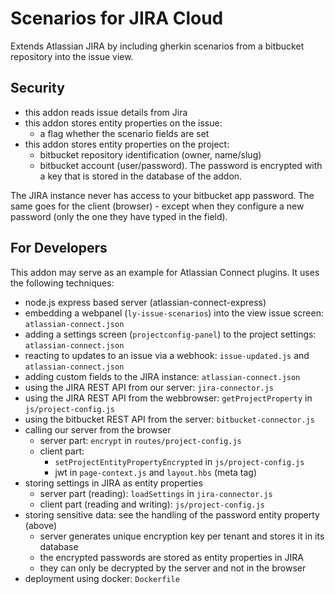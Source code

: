 # Scenarios for JIRA Cloud

Extends Atlassian JIRA by including gherkin scenarios 
from a bitbucket repository into the issue view.

## Security
* this addon reads issue details from Jira
* this addon stores entity properties on the issue:
  * a flag whether the scenario fields are set
* this addon stores entity properties on the project:
  * bitbucket repository identification (owner, name/slug)
  * bitbucket account (user/password). The password is encrypted
    with a key that is stored in the database of the addon.

The JIRA instance never has access to your bitbucket app
password. The same goes for the client (browser) - except
when they configure a new password (only the one they
have typed in the field).


## For Developers
This addon may serve as an example for Atlassian Connect plugins.
It uses the following techniques:
* node.js express based server (atlassian-connect-express)
* embedding a webpanel (`ly-issue-scenarios`) into the view issue screen: `atlassian-connect.json`
* adding a settings screen (`projectconfig-panel`) to the project settings: `atlassian-connect.json`
* reacting to updates to an issue via a webhook: `issue-updated.js` and `atlassian-connect.json`
* adding custom fields to the JIRA instance: `atlassian-connect.json`
* using the JIRA REST API from our server: `jira-connector.js`
* using the JIRA REST API from the webbrowser: `getProjectProperty` in `js/project-config.js`
* using the bitbucket REST API from the server: `bitbucket-connector.js`
* calling our server from the browser
  * server part: `encrypt` in `routes/project-config.js`
  * client part:
    * `setProjectEntityPropertyEncrypted` in `js/project-config.js`
    * jwt in `page-context.js` and `layout.hbs` (meta tag)
* storing settings in JIRA as entity properties
  * server part (reading): `loadSettings` in `jira-connector.js`
  * client part (reading and writing): `js/project-config.js`
* storing sensitive data: see the handling of the password entity property (above)
  * server generates unique encryption key per tenant and stores it in its database
  * the encrypted passwords are stored as entity properties in JIRA
  * they can only be decrypted by the server and not in the browser
* deployment using docker: `Dockerfile`